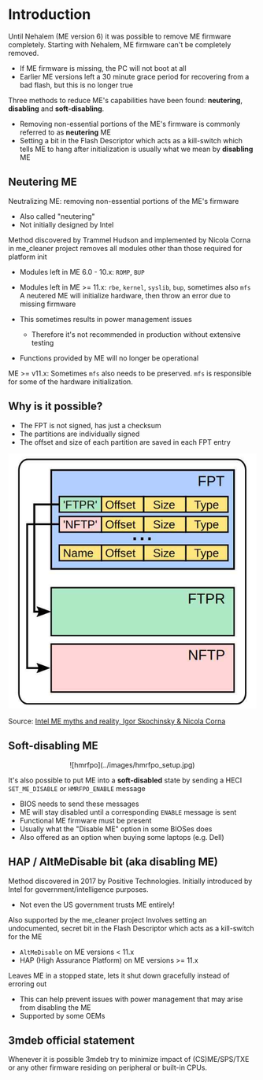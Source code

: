 # Introduction

Until Nehalem (ME version 6) it was possible to remove ME firmware completely.
Starting with Nehalem, ME firmware can't be completely removed.

- If ME firmware is missing, the PC will not boot at all
- Earlier ME versions left a 30 minute grace period for recovering from
  a bad flash, but this is no longer true

Three methods to reduce ME's capabilities have been found: **neutering**,
**disabling** and **soft-disabling**.

- Removing non-essential portions of the ME's firmware is commonly referred
  to as **neutering** ME
- Setting a bit in the Flash Descriptor which acts as a kill-switch which
  tells ME to hang after initialization is usually what we mean by
  **disabling** ME

## Neutering ME

Neutralizing ME: removing non-essential portions of the ME's firmware

- Also called "neutering"
- Not initially designed by Intel

Method discovered by Trammel Hudson and implemented by Nicola Corna in
me_cleaner project removes all modules other than those required for platform
init

- Modules left in ME 6.0 - 10.x: `ROMP`, `BUP`
- Modules left in ME >= 11.x: `rbe`, `kernel`, `syslib`, `bup`, sometimes
  also `mfs`
A neutered ME will initialize hardware, then throw an error due to missing
firmware

- This sometimes results in power management issues
    + Therefore it's not recommended in production without extensive testing
- Functions provided by ME will no longer be operational

ME >= v11.x: Sometimes `mfs` also needs to be preserved. `mfs` is responsible
for some of the hardware initialization.

## Why is it possible?

- The FPT is not signed, has just a checksum
- The partitions are individually signed
- The offset and size of each partition are saved in each FPT entry

![FPT](../images/fpt.jpg)

Source: [Intel ME myths and reality, Igor Skochinsky & Nicola Corna](https://fahrplan.events.ccc.de/congress/2017/Fahrplan/system/event_attachments/attachments/000/003/391/original/Intel_ME_myths_and_reality.pdf)

## Soft-disabling ME

<center>
![hmrfpo](../images/hmrfpo_setup.jpg)
</center>

It's also possible to put ME into a **soft-disabled** state by sending
a HECI `SET_ME_DISABLE` or `HMRFPO_ENABLE` message

- BIOS needs to send these messages
- ME will stay disabled until a corresponding `ENABLE` message is sent
- Functional ME firmware must be present
- Usually what the "Disable ME" option in some BIOSes does
- Also offered as an option when buying some laptops (e.g. Dell)

## HAP / AltMeDisable bit (aka disabling ME)

Method discovered in 2017 by Positive Technologies. Initially introduced by
Intel for government/intelligence purposes.

- Not even the US government trusts ME entirely!

Also supported by the me_cleaner project
Involves setting an undocumented, secret bit in the Flash Descriptor which
acts as a kill-switch for the ME

- `AltMeDisable` on ME versions < 11.x
- HAP (High Assurance Platform) on ME versions >= 11.x

Leaves ME in a stopped state, lets it shut down gracefully instead of erroring
out
- This can help prevent issues with power management that may arise from
  disabling the ME
- Supported by some OEMs

## 3mdeb official statement

Whenever it is possible 3mdeb try to minimize impact of (CS)ME/SPS/TXE or any
other firmware residing on peripheral or built-in CPUs.
